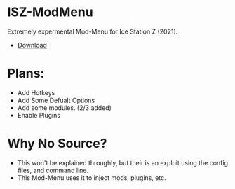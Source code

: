 # ISZ-ModMenu
Extremely expermental Mod-Menu for Ice Station Z (2021).

- [Download](https://github.com/ISZ-Hacker-Organization/ISZ-ModMenu/releases/download/v1.3.0-alpha-1/ISZ-ModMenu.zip)


# Plans:
- Add Hotkeys
- Add Some Defualt Options
- Add some modules. (2/3 added)
- Enable Plugins

# Why No Source?
- This won't be explained throughly, but their is an exploit using the config files, and command line.
- This Mod-Menu uses it to inject mods, plugins, etc.
